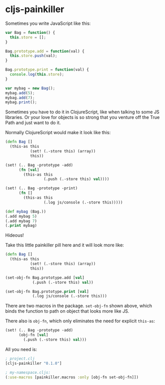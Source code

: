 cljs-painkiller
===============

Sometimes you write JavaScript like this:

```javascript
var Bag = function() {
  this.store = [];
}

Bag.prototype.add = function(val) {
  this.store.push(val);
}

Bag.prototype.print = function(val) {
  console.log(this.store);
}

var mybag = new Bag();
mybag.add(5);
mybag.add(7);
mybag.print();
```

Sometimes you have to do it in ClojureScript, like when talking to some JS libraries. Or your love for objects is so strong that you venture off the True Path and just want to do it.

Normally ClojureScript would make it look like this:

```clojure
(defn Bag []
  (this-as this
           (set! (.-store this) (array))
           this))

(set! (.. Bag -prototype -add)
      (fn [val]
        (this-as this
                 (.push (.-store this) val))))

(set! (.. Bag -prototype -print)
      (fn []
        (this-as this
                 (.log js/console (.-store this)))))

(def mybag (Bag.))
(.add mybag 5)
(.add mybag 7)
(.print mybag)
```

Hideous!

Take this little painkiller pill here and it will look more like:

```clojure
(defn Bag []
  (this-as this
           (set! (.-store this) (array))
           this))

(set-obj-fn Bag.prototype.add [val]
            (.push (.-store this) val))

(set-obj-fn Bag.prototype.print [val]
            (.log js/console (.-store this)))
```

There are two macros in the package. `set-obj-fn` shown above, which binds the function to path on object that looks more like JS.

There also is `obj-fn`, which only eliminates the need for explicit `this-as`:
```clojure
(set! (.. Bag -prototype -add)
      (obj-fn [val]
        (.push (.-store this) val)))
```

All you need is:
```clojure
; project.clj
[cljs-painkiller "0.1.0"]
```

```clojure
; my-namespace.cljs:
(:use-macros [painkiller.macros :only [obj-fn set-obj-fn]])
```
